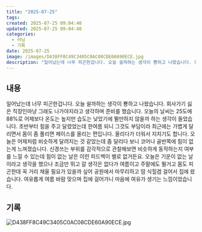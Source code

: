 ```yaml
---
title: "2025-07-25"
tags:
created: 2025-07-25 09:04:40
updated: 2025-07-25 09:04:40
categories:
  - 러닝
  - 기록
date: 2025-07-25
image: /images/D438FF8C49C3405C0AC08CDE60A90ECE.jpg
description: "일어났는데 너무 피곤한겁니다. 오늘 쉴까하는 생각이 뿅하고 나왔습니다. 회사가기 싫은 직장인마냥 그래도 나가야지라고 생각하며 준비를 했습니다. 오늘의 날씨는 25도에 88%로 어제보다 온도는 높지만 습도는 낮았기에 뛸만하지 않을까 하는 생각이 들었습니다. 초반부터 힘을 주고 달렸었는데 "
---
```


## 내용

일어났는데 너무 피곤한겁니다. 오늘 쉴까하는 생각이 뿅하고 나왔습니다. 회사가기 싫은 직장인마냥 그래도 나가야지라고 생각하며 준비를 했습니다. 
오늘의 날씨는 25도에 88%로 어제보다 온도는 높지만 습도는 낮았기에 뛸만하지 않을까 하는 생각이 들었습니다.
 초반부터 힘을 주고 달렸었는데 한여름 되니 그것도 부담이라 최근에는 가볍게 달리면서 몸이 좀 풀리면 페이스를 올리는 편입니다. 올리다가 더워서 지치기도 합니다. 오늘은 어제처럼 비슷하게 달려지는 것 같았는데 좀 달리다 보니 코어나 골반쪽에 힘이 없는게 느껴졌습니다. 신경쓰는 부위를 감각적으로 관찰해보면 비슷하게 동작하는지 여부를 느낄 수 있는데 힘이 없는 날은 이런 피드백이 별로 없거든요. 오늘은 기운이 없는 날이라고 생각을 했으나 조금만 뛰고 갈 생각은 없다가 여름이고 주말에도 뛸거고 몸도 피곤한데 꼭 거리 채울 필요가 있을까 싶어 공원에서 마무리하고 땀 식힐겸 걸어서 집에 왔습니다. 여유롭게 여름 바람 맞으며 집에 걸어가니 마음에 여유가 생기는 느낌이었습니다.

## 기록

 
 ![D438FF8C49C3405C0AC08CDE60A90ECE.jpg](/images/D438FF8C49C3405C0AC08CDE60A90ECE.jpg)
